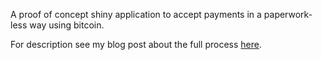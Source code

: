 A proof of concept shiny application to accept payments in a paperwork-less way using bitcoin.  

For description see my blog post about the full process [here](http://jangorecki.github.io/blog/2015-08-04/Accept-payments-in-shiny-app.html).
